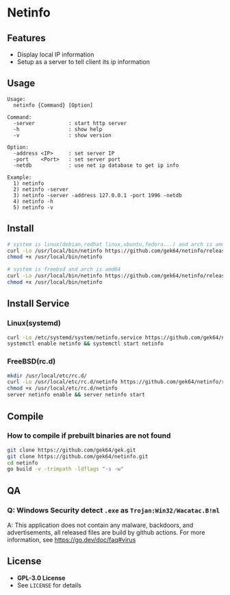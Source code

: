 # Netinfo

## Features
- Display local IP information
- Setup as a server to tell client its ip information

## Usage
```
Usage:
  netinfo {Command} [Option]

Command:
  -server           : start http server
  -h                : show help
  -v                : show version

Option:
  -address <IP>     : set server IP
  -port    <Port>   : set server port
  -netdb            : use net ip database to get ip info

Example:
  1) netinfo
  2) netinfo -server
  3) netinfo -server -address 127.0.0.1 -port 1996 -netdb
  4) netinfo -h
  5) netinfo -v
```

## Install
```sh
# system is linux(debian,redhat linux,ubuntu,fedora...) and arch is amd64
curl -Lo /usr/local/bin/netinfo https://github.com/gek64/netinfo/releases/latest/download/netinfo-linux-amd64
chmod +x /usr/local/bin/netinfo

# system is freebsd and arch is amd64
curl -Lo /usr/local/bin/netinfo https://github.com/gek64/netinfo/releases/latest/download/netinfo-freebsd-amd64
chmod +x /usr/local/bin/netinfo
```


## Install Service
### Linux(systemd)
```sh
curl -Lo /etc/systemd/system/netinfo.service https://github.com/gek64/netinfo/raw/main/service/netinfo.service
systemctl enable netinfo && systemctl start netinfo
```
### FreeBSD(rc.d)
```sh
mkdir /usr/local/etc/rc.d/
curl -Lo /usr/local/etc/rc.d/netinfo https://github.com/gek64/netinfo/raw/main/service/netinfo
chmod +x /usr/local/etc/rc.d/netinfo
server netinfo enable && server netinfo start
```


## Compile
### How to compile if prebuilt binaries are not found
```sh
git clone https://github.com/gek64/gek.git
git clone https://github.com/gek64/netinfo.git
cd netinfo
go build -v -trimpath -ldflags "-s -w"
```

## QA
### Q: Windows Security detect `.exe` as `Trojan:Win32/Wacatac.B!ml`
A: This application does not contain any malware, backdoors, and advertisements, all released files are build by github actions. For more information, see https://go.dev/doc/faq#virus

## License
- **GPL-3.0 License**
- See `LICENSE` for details
